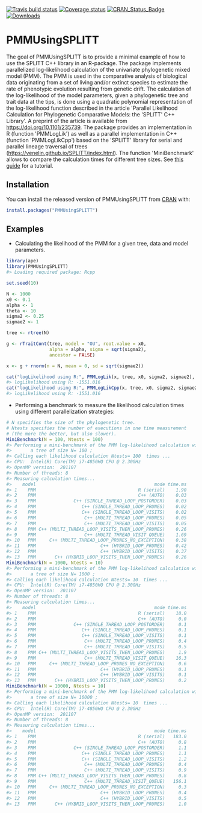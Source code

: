 
<!-- README.md is generated from README.Rmd. Please edit that file -->
[![Travis build status](https://travis-ci.org/venelin/PMMUsingSPLITT.svg?branch=master)](https://travis-ci.org/venelin/PMMUsingSPLITT) [![Coverage status](https://codecov.io/gh/venelin/PMMUsingSPLITT/branch/master/graph/badge.svg)](https://codecov.io/github/venelin/PMMUsingSPLITT?branch=master) [![CRAN\_Status\_Badge](http://www.r-pkg.org/badges/version/PMMUsingSPLITT?color=blue)](http://cran.r-project.org/web/packages/PMMUsingSPLITT) [![Downloads](http://cranlogs.r-pkg.org/badges/PMMUsingSPLITT?color=blue)](http://cran.rstudio.com/package=PMMUsingSPLITT)

PMMUsingSPLITT
==============

The goal of PMMUsingSPLITT is to provide a minimal example of how to use the SPLITT C++ library in an R-package. The package implements parallelized log-likelihood calculation of the univariate phylogenetic mixed model (PMM). The PMM is used in the comparative analysis of biological data originating from a set of living and/or extinct species to estimate the rate of phenotypic evolution resulting from genetic drift. The calculation of the log-likelihood of the model parameters, given a phylogenetic tree and trait data at the tips, is done using a quadratic polynomial representation of the log-likelihood function described in the article 'Parallel Likelihood Calculation for Phylogenetic Comparative Models: the 'SPLITT' C++ Library'. A preprint of the article is available from <https://doi.org/10.1101/235739>. The package provides an implementation in R (function 'PMMLogLik') as well as a parallel implementation in C++ (function 'PMMLogLikCpp') based on the 'SPLITT' library for serial and parallel lineage traversal of trees (<https://venelin.github.io/SPLITT/index.html>). The function 'MiniBenchmark' allows to compare the calculation times for different tree sizes. See [this guide](https://venelin.github.io/SPLITT/articles/SPLITTRcppModules.html) for a tutorial.

Installation
------------

You can install the released version of PMMUsingSPLITT from [CRAN](https://CRAN.R-project.org) with:

``` r
install.packages("PMMUsingSPLITT")
```

Examples
--------

-   Calculating the likelihood of the PMM for a given tree, data and model parameters.

``` r
library(ape)
library(PMMUsingSPLITT)
#> Loading required package: Rcpp

set.seed(10)

N <- 1000
x0 <- 0.1
alpha <- 1
theta <- 10
sigma2 <- 0.25
sigmae2 <- 1

tree <- rtree(N)

g <- rTraitCont(tree, model = "OU", root.value = x0,
                alpha = alpha, sigma = sqrt(sigma2),
                ancestor = FALSE)

x <- g + rnorm(n = N, mean = 0, sd = sqrt(sigmae2))

cat("logLikelihood using R:", PMMLogLik(x, tree, x0, sigma2, sigmae2), "\n")
#> logLikelihood using R: -1551.016
cat("logLikelihood using R:", PMMLogLikCpp(x, tree, x0, sigma2, sigmae2), "\n")
#> logLikelihood using R: -1551.016
```

-   Performing a benchmark to measure the likelihood calculation times using different parallelization strategies:

``` r
# N specifies the size of the phylogenetic tree. 
# Ntests specifies the number of executions in one time measurement 
# (the more the better, but also slower).
MiniBenchmark(N = 100, Ntests = 100)
#> Performing a mini-benchmark of the PMM log-likelihood calculation with 
#>       a tree of size N= 100 ;
#> Calling each likelihood calculation Ntests= 100  times ...
#> CPU:  Intel(R) Core(TM) i7-4850HQ CPU @ 2.30GHz 
#> OpenMP version:  201107 
#> Number of threads: 8 
#> Measuring calculation times...
#>    model                                            mode time.ms
#> 1    PMM                                      R (serial)    1.90
#> 2    PMM                                      C++ (AUTO)    0.03
#> 3    PMM              C++ (SINGLE_THREAD_LOOP_POSTORDER)    0.03
#> 4    PMM                 C++ (SINGLE_THREAD_LOOP_PRUNES)    0.02
#> 5    PMM                 C++ (SINGLE_THREAD_LOOP_VISITS)    0.02
#> 6    PMM                  C++ (MULTI_THREAD_LOOP_PRUNES)    0.05
#> 7    PMM                  C++ (MULTI_THREAD_LOOP_VISITS)    0.05
#> 8    PMM C++ (MULTI_THREAD_LOOP_VISITS_THEN_LOOP_PRUNES)    0.26
#> 9    PMM                  C++ (MULTI_THREAD_VISIT_QUEUE)    1.69
#> 10   PMM     C++ (MULTI_THREAD_LOOP_PRUNES_NO_EXCEPTION)    0.38
#> 11   PMM                        C++ (HYBRID_LOOP_PRUNES)    0.42
#> 12   PMM                        C++ (HYBRID_LOOP_VISITS)    0.37
#> 13   PMM       C++ (HYBRID_LOOP_VISITS_THEN_LOOP_PRUNES)    0.26
MiniBenchmark(N = 1000, Ntests = 10)
#> Performing a mini-benchmark of the PMM log-likelihood calculation with 
#>       a tree of size N= 1000 ;
#> Calling each likelihood calculation Ntests= 10  times ...
#> CPU:  Intel(R) Core(TM) i7-4850HQ CPU @ 2.30GHz 
#> OpenMP version:  201107 
#> Number of threads: 8 
#> Measuring calculation times...
#>    model                                            mode time.ms
#> 1    PMM                                      R (serial)    18.0
#> 2    PMM                                      C++ (AUTO)     0.0
#> 3    PMM              C++ (SINGLE_THREAD_LOOP_POSTORDER)     0.1
#> 4    PMM                 C++ (SINGLE_THREAD_LOOP_PRUNES)     0.1
#> 5    PMM                 C++ (SINGLE_THREAD_LOOP_VISITS)     0.1
#> 6    PMM                  C++ (MULTI_THREAD_LOOP_PRUNES)     0.4
#> 7    PMM                  C++ (MULTI_THREAD_LOOP_VISITS)     0.5
#> 8    PMM C++ (MULTI_THREAD_LOOP_VISITS_THEN_LOOP_PRUNES)     1.9
#> 9    PMM                  C++ (MULTI_THREAD_VISIT_QUEUE)    16.3
#> 10   PMM     C++ (MULTI_THREAD_LOOP_PRUNES_NO_EXCEPTION)     0.6
#> 11   PMM                        C++ (HYBRID_LOOP_PRUNES)     0.1
#> 12   PMM                        C++ (HYBRID_LOOP_VISITS)     0.1
#> 13   PMM       C++ (HYBRID_LOOP_VISITS_THEN_LOOP_PRUNES)     0.2
MiniBenchmark(N = 10000, Ntests = 10)
#> Performing a mini-benchmark of the PMM log-likelihood calculation with 
#>       a tree of size N= 10000 ;
#> Calling each likelihood calculation Ntests= 10  times ...
#> CPU:  Intel(R) Core(TM) i7-4850HQ CPU @ 2.30GHz 
#> OpenMP version:  201107 
#> Number of threads: 8 
#> Measuring calculation times...
#>    model                                            mode time.ms
#> 1    PMM                                      R (serial)   183.0
#> 2    PMM                                      C++ (AUTO)     0.8
#> 3    PMM              C++ (SINGLE_THREAD_LOOP_POSTORDER)     1.1
#> 4    PMM                 C++ (SINGLE_THREAD_LOOP_PRUNES)     1.1
#> 5    PMM                 C++ (SINGLE_THREAD_LOOP_VISITS)     1.2
#> 6    PMM                  C++ (MULTI_THREAD_LOOP_PRUNES)     0.4
#> 7    PMM                  C++ (MULTI_THREAD_LOOP_VISITS)     0.9
#> 8    PMM C++ (MULTI_THREAD_LOOP_VISITS_THEN_LOOP_PRUNES)     0.8
#> 9    PMM                  C++ (MULTI_THREAD_VISIT_QUEUE)   156.1
#> 10   PMM     C++ (MULTI_THREAD_LOOP_PRUNES_NO_EXCEPTION)     0.3
#> 11   PMM                        C++ (HYBRID_LOOP_PRUNES)     0.4
#> 12   PMM                        C++ (HYBRID_LOOP_VISITS)     0.5
#> 13   PMM       C++ (HYBRID_LOOP_VISITS_THEN_LOOP_PRUNES)     1.0
```
